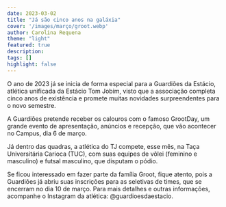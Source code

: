 ```yaml
---
date: 2023-03-02
title: "Já são cinco anos na galáxia"
cover: '/images/março/groot.webp'
author: Carolina Requena
theme: "light"
featured: true
description: 
tags: []
highlight: false
---
```

O ano de 2023 já se inicia de forma especial para a Guardiões da Estácio, atlética unificada da Estácio Tom Jobim, visto que a associação completa cinco anos de existência e promete muitas novidades surpreendentes para o novo semestre.

A Guardiões pretende receber os calouros com o famoso GrootDay, um grande evento de apresentação, anúncios e recepção, que vão acontecer no Campus, dia 6 de março.

Já dentro das quadras, a atlética do TJ compete, esse mês, na Taça Universitária Carioca (TUC), com suas equipes de vôlei (feminino e masculino) e futsal masculino, que disputam o pódio.

Se ficou interessado em fazer parte da família Groot, fique atento, pois a Guardiões já abriu suas inscrições para as seletivas de times, que se encerram no dia 10 de março. 
Para mais detalhes e outras informações, acompanhe o Instagram da atlética: @guardioesdaestacio.